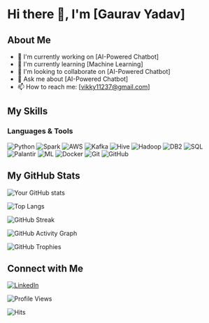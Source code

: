 # Hi there 👋, I'm [Gaurav Yadav]

## About Me
- 🔭 I'm currently working on [AI-Powered Chatbot]
- 🌱 I'm currently learning [Machine Learning]
- 👯 I'm looking to collaborate on [AI-Powered Chatbot]
- 💬 Ask me about [AI-Powered Chatbot]
- 📫 How to reach me: [vikky11237@gmail.com]

## My Skills
### Languages & Tools
![Python](https://img.shields.io/badge/-Python-3776AB?style=flat-square&logo=Python&logoColor=white)
![Spark](https://img.shields.io/badge/-Spark-E25A1C?style=flat-square&logo=ApacheSpark&logoColor=white)
![AWS](https://img.shields.io/badge/-AWS-232F3E?style=flat-square&logo=AmazonAWS&logoColor=white)
![Kafka](https://img.shields.io/badge/-Kafka-232F3E?style=flat-square&logo=ApacheKafka&logoColor=white)
![Hive](https://img.shields.io/badge/-Hive-232F3E?style=flat-square&logo=ApacheHive&logoColor=white)
![Hadoop](https://img.shields.io/badge/-Hadoop-232F3E?style=flat-square&logo=ApacheHadoop&logoColor=white)
![DB2](https://img.shields.io/badge/-DB2-232F3E?style=flat-square&logo=IBMDB2&logoColor=white)
![SQL](https://img.shields.io/badge/-SQL-232F3E?style=flat-square&logo=SQL&logoColor=white)
![Palantir](https://img.shields.io/badge/-Palantir-232F3E?style=flat-square&logo=Palantir&logoColor=white)
![ML](https://img.shields.io/badge/-ML-232F3E?style=flat-square&logo=ML&logoColor=white)
![Docker](https://img.shields.io/badge/-Docker-2496ED?style=flat-square&logo=Docker&logoColor=white)
![Git](https://img.shields.io/badge/-Git-F05032?style=flat-square&logo=Git&logoColor=white)
![GitHub](https://img.shields.io/badge/-GitHub-181717?style=flat-square&logo=GitHub&logoColor=white)

## My GitHub Stats

<!-- GitHub Stats Card -->
![Your GitHub stats](https://github-readme-stats.vercel.app/api?username=vikky11237&show_icons=true&theme=radical)

<!-- Top Languages Card -->
![Top Langs](https://github-readme-stats.vercel.app/api/top-langs/?username=vikky11237&layout=compact&theme=radical)

<!-- GitHub Streak Stats -->
![GitHub Streak](https://github-readme-streak-stats.herokuapp.com/?user=vikky11237&theme=radical)

<!-- GitHub Activity Graph -->
![GitHub Activity Graph](https://activity-graph.herokuapp.com/graph?username=vikky11237&theme=radical)

<!-- GitHub Trophies -->
![GitHub Trophies](https://github-profile-trophy.vercel.app/?username=vikky11237&theme=radical&no-frame=false&no-bg=true&margin-w=4)

## Connect with Me
[![LinkedIn](https://img.shields.io/badge/-LinkedIn-0077B5?style=flat-square&logo=LinkedIn&logoColor=white)](https://www.linkedin.com/in/vikky1237/)


![Profile Views](https://komarev.com/ghpvc/?username=vikky11237&color=brightgreen)

![Hits](https://hits.seeyoufarm.com/api/count/incr/badge.svg?url=https%3A%2F%2Fgithub.com%2F{vikky11237}&count_bg=%2379C83D&title_bg=%23555555&icon=&icon_color=%23E7E7E7&title=hits&edge_flat=false)

